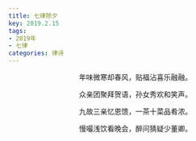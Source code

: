 ```yaml
---
title: 七律除夕
key: 2019.2.15
tags: 
- 2019年 
- 七律
categories: 律诗
---
```


<p align="center">年味微寒却春风，贴福沾喜乐融融。
</p>
<p align="center">众亲团聚拜贺语，孙女秀欢和笑声。
</p>
<p align="center">九故三亲忆恩馈，一茶十菜品肴浓。
</p>
<p align="center">慢嘬浅饮看晚会，醉问猜疑少董卿。
</p>
